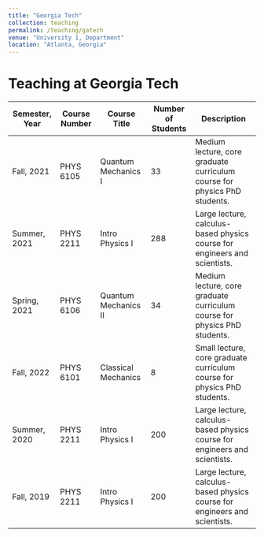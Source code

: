 ```yaml
---
title: "Georgia Tech"
collection: teaching
permalink: /teaching/gatech
venue: "University 1, Department"
location: "Atlanta, Georgia"
---
```


Teaching at Georgia Tech
======

| Semester, Year | Course Number | Course Title         | Number of Students | Description                                                                |
|----------------|---------------|----------------------|--------------------|----------------------------------------------------------------------------|
| Fall, 2021     | PHYS 6105     | Quantum Mechanics I  | 33                 | Medium lecture, core graduate curriculum course for physics PhD students.  |
| Summer, 2021   | PHYS 2211     | Intro Physics I      | 288                | Large lecture, calculus-based physics course for engineers and scientists. |
| Spring, 2021   | PHYS 6106     | Quantum Mechanics II | 34                 | Medium lecture, core graduate curriculum course for physics PhD students.  |
| Fall, 2022     | PHYS 6101     | Classical Mechanics  | 8                  | Small lecture, core graduate curriculum course for physics PhD students.   |
| Summer, 2020   | PHYS 2211     | Intro Physics I      | 200                | Large lecture, calculus-based physics course for engineers and scientists. |
| Fall, 2019     | PHYS 2211     | Intro Physics I      | 200                | Large lecture, calculus-based physics course for engineers and scientists. |
